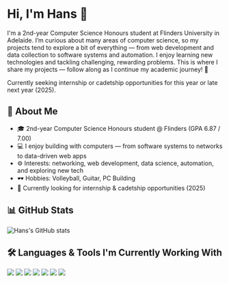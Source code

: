 # Hi, I'm Hans 👋

I'm a 2nd-year Computer Science Honours student at Flinders University in Adelaide. I’m curious about many areas of computer science, so my projects tend to explore a bit of everything — from web development and data collection to software systems and automation. I enjoy learning new technologies and tackling challenging, rewarding problems. This is where I share my projects — follow along as I continue my academic journey! 🤌

Currently seeking internship or cadetship opportunities for this year or late next year (2025).

## 🤖 About Me
- 🎓 2nd-year Computer Science Honours student @ Flinders (GPA 6.87 / 7.00)
- 💻 I enjoy building with computers — from software systems to networks to data-driven web apps
- ⚙️ Interests: networking, web development, data science, automation, and exploring new tech
- 🕶 Hobbies: Volleyball, Guitar, PC Building
- 🚀 Currently looking for internship & cadetship opportunities (2025)

## 📊 GitHub Stats
![Hans's GitHub stats](https://github-readme-stats.vercel.app/api?username=kazaarplaya&show_icons=true&theme=radical)

## 🛠️ Languages & Tools I'm Currently Working With
<img src="https://img.shields.io/badge/C++-00599C?style=for-the-badge&logo=cplusplus&logoColor=white"/> <img src="https://img.shields.io/badge/Java-ED8B00?style=for-the-badge&logo=openjdk&logoColor=white"/> <img src="https://img.shields.io/badge/Python-3776AB?style=for-the-badge&logo=python&logoColor=white"/> <img src="https://img.shields.io/badge/HTML5-E34F26?style=for-the-badge&logo=html5&logoColor=white"/> <img src="https://img.shields.io/badge/CSS3-1572B6?style=for-the-badge&logo=css3&logoColor=white"/> <img src="https://img.shields.io/badge/JavaScript-F7DF1E?style=for-the-badge&logo=javascript&logoColor=black"/> <img src="https://img.shields.io/badge/SQL-4479A1?style=for-the-badge&logo=mysql&logoColor=white"/> 
